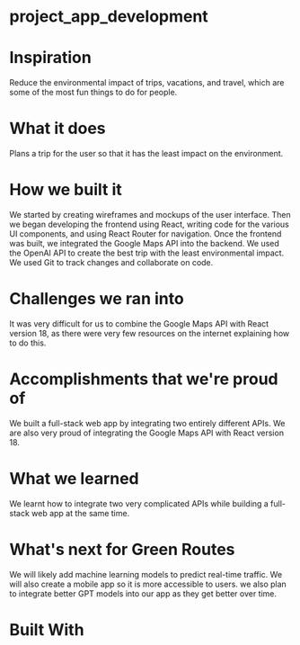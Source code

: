 # project_app_development

# Inspiration
Reduce the environmental impact of trips, vacations, and travel, which are some of the most fun things to do for people.

# What it does
Plans a trip for the user so that it has the least impact on the environment.

# How we built it
We started by creating wireframes and mockups of the user interface. Then we began developing the frontend using React, writing code for the various UI components, and using React Router for navigation. Once the frontend was built, we integrated the Google Maps API into the backend. We used the OpenAI API to create the best trip with the least environmental impact. We used Git to track changes and collaborate on code.

# Challenges we ran into
It was very difficult for us to combine the Google Maps API with React version 18, as there were very few resources on the internet explaining how to do this.

# Accomplishments that we're proud of
We built a full-stack web app by integrating two entirely different APIs. We are also very proud of integrating the Google Maps API with React version 18.

# What we learned
We learnt how to integrate two very complicated APIs while building a full-stack web app at the same time.

# What's next for Green Routes
We will likely add machine learning models to predict real-time traffic. We will also create a mobile app so it is more accessible to users. we also plan to integrate better GPT models into our app as they get better over time.

# Built With
